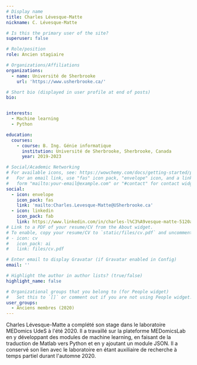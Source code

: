 ```yaml
---
# Display name
title: Charles Lévesque-Matte
nickname: C. Lévesque-Matte

# Is this the primary user of the site?
superuser: false

# Role/position
role: Ancien stagiaire

# Organizations/Affiliations
organizations:
  - name: Université de Sherbrooke
    url: 'https://www.usherbrooke.ca/'

# Short bio (displayed in user profile at end of posts)
bio: 


interests:
  - Machine learning
  - Python

education:
  courses:
    - course: B. Ing. Génie informatique
      institution: Université de Sherbrooke, Sherbrooke, Canada
      year: 2019-2023

# Social/Academic Networking
# For available icons, see: https://wowchemy.com/docs/getting-started/page-builder/#icons
#   For an email link, use "fas" icon pack, "envelope" icon, and a link in the
#   form "mailto:your-email@example.com" or "#contact" for contact widget.
social:
  - icon: envelope
    icon_pack: fas
    link: 'mailto:Charles.Levesque-Matte@USherbrooke.ca'
  - icon: linkedin
    icon_pack: fab
    link: https://www.linkedin.com/in/charles-l%C3%A9vesque-matte-5120a112b/
# Link to a PDF of your resume/CV from the About widget.
# To enable, copy your resume/CV to `static/files/cv.pdf` and uncomment the lines below.
# - icon: cv
#   icon_pack: ai
#   link: files/cv.pdf

# Enter email to display Gravatar (if Gravatar enabled in Config)
email: ''

# Highlight the author in author lists? (true/false)
highlight_name: false

# Organizational groups that you belong to (for People widget)
#   Set this to `[]` or comment out if you are not using People widget.
user_groups:
  - Anciens membres (2020)
---
```


Charles Lévesque-Matte a complété son stage dans le laboratoire MEDomics UdeS à l'été 2020. Il a travaillé sur la 
plateforme MEDomicsLab en y développant des modules de machine learning, en faisant de la traduction de Matlab vers
Python et en y ajoutant un module JSON. Il a conservé son lien avec le laboratoire en étant auxiliaire de recherche
à temps partiel durant l'automne 2020.
